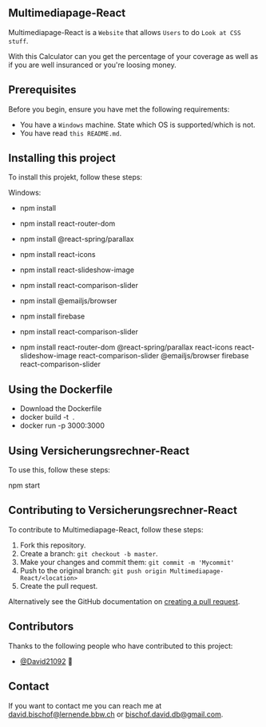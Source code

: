 ## Multimediapage-React




Multimediapage-React is a `Website` that allows `Users` to do `Look at CSS stuff`.

With this Calculator can you get the percentage of your coverage as well as if you are well insuranced or you're loosing money.

## Prerequisites

Before you begin, ensure you have met the following requirements:
* You have a `Windows` machine. State which OS is supported/which is not.
* You have read `this README.md`.

## Installing this project

To install this projekt, follow these steps:

Windows:

* npm install
* npm install react-router-dom
* npm install @react-spring/parallax
* npm install react-icons
* npm install react-slideshow-image
* npm install react-comparison-slider
* npm install @emailjs/browser
* npm install firebase
* npm install react-comparison-slider

* npm install react-router-dom @react-spring/parallax react-icons react-slideshow-image react-comparison-slider @emailjs/browser firebase react-comparison-slider


## Using the Dockerfile 

* Download the Dockerfile
* docker build -t <my-react-app> .
* docker run -p 3000:3000 <my-react-app>
  

## Using Versicherungsrechner-React

To use this, follow these steps:


npm start



## Contributing to Versicherungsrechner-React

To contribute to Multimediapage-React, follow these steps:

1. Fork this repository.
2. Create a branch: `git checkout -b master`.
3. Make your changes and commit them: `git commit -m 'Mycommit'`
4. Push to the original branch: `git push origin Multimediapage-React/<location>`
5. Create the pull request.

Alternatively see the GitHub documentation on [creating a pull request](https://help.github.com/en/github/collaborating-with-issues-and-pull-requests/creating-a-pull-request).

## Contributors

Thanks to the following people who have contributed to this project:

* [@David21092](https://github.com/davidbischof) 📖



## Contact

If you want to contact me you can reach me at <david.bischof@lernende.bbw.ch> or <bischof.david.db@gmail.com>.

